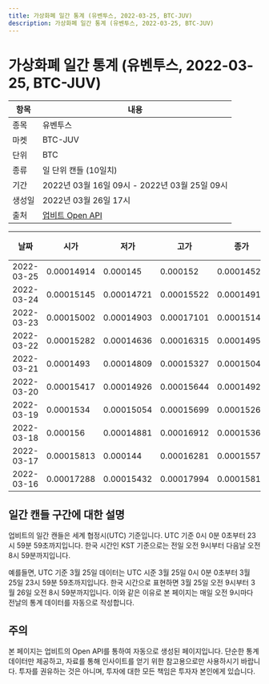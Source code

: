 ```yaml
---
title: 가상화폐 일간 통계 (유벤투스, 2022-03-25, BTC-JUV)
description: 가상화폐 일간 통계 (유벤투스, 2022-03-25, BTC-JUV)
---
```



가상화폐 일간 통계 (유벤투스, 2022-03-25, BTC-JUV)
===

|항목|내용|
|--|--|
|종목|유벤투스|
|마켓|BTC-JUV|
|단위|BTC|
|종류|일 단위 캔들 (10일치)|
|기간|2022년 03월 16일 09시 - 2022년 03월 25일 09시|
|생성일|2022년 03월 26일 17시|
|출처|[업비트 Open API](https://docs.upbit.com)|


|날짜|시가|저가|고가|종가|비고|
|--|--|--|--|--|--|
|2022-03-25|0.00014914|0.000145|0.000152|0.00014526|    |
|2022-03-24|0.00015145|0.00014721|0.00015522|0.00014916|    |
|2022-03-23|0.00015002|0.00014903|0.00017101|0.00015145|    |
|2022-03-22|0.00015282|0.00014636|0.00016315|0.0001495|    |
|2022-03-21|0.0001493|0.00014809|0.00015327|0.00015041|    |
|2022-03-20|0.00015417|0.00014926|0.00015644|0.00014928|    |
|2022-03-19|0.0001534|0.00015054|0.00015699|0.00015265|    |
|2022-03-18|0.000156|0.00014881|0.00016912|0.00015365|    |
|2022-03-17|0.00015813|0.000144|0.00016281|0.00015576|    |
|2022-03-16|0.00017288|0.00015432|0.00017994|0.00015813|    |


일간 캔들 구간에 대한 설명
---


업비트의 일간 캔들은 세계 협정시(UTC) 기준입니다. 
UTC 기준 0시 0분 0초부터 23시 59분 59초까지입니다. 
한국 시간인 KST 기준으로는 전일 오전 9시부터 다음날 오전 8시 59분까지입니다. 


예를들면, UTC 기준 3월 25일 데이터는 UTC 시준 3월 25일 0시 0분 0초부터 3월 25일 23시 59분 59초까지입니다. 
한국 시간으로 표현하면 3월 25일 오전 9시부터 3월 26일 오전 8시 59분까지입니다. 
이와 같은 이유로 본 페이지는 매일 오전 9시마다 전날의 통계 데이터를 자동으로 작성합니다. 


주의
---


본 페이지는 업비트의 Open API를 통하여 자동으로 생성된 페이지입니다. 
단순한 통계 데이터만 제공하고, 자료를 통해 인사이트를 얻기 위한 참고용으로만 사용하시기 바랍니다. 
투자를 권유하는 것은 아니며, 투자에 대한 모든 책임은 투자자 본인에게 있습니다. 
